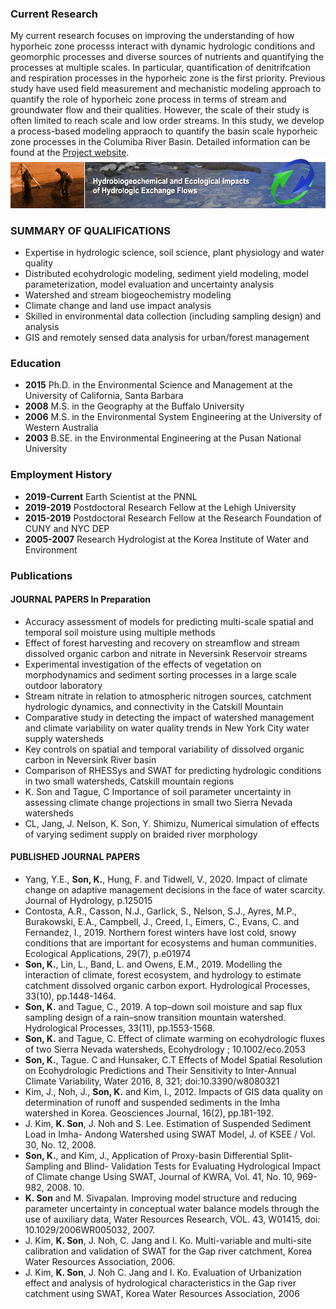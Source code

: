 
### Current Research 

My current research focuses on improving the understanding of how hyporheic zone processs interact with dynamic hydrologic conditions and geomorphic processes and diverse sources of nutrients and quantifying the processes at multiple scales.  In particular, quantification of denitrifcation and respiration processes in the hyporheic zone is the first priority. Previous study have used field measurement and mechanistic modeling approach to quantify the role of hyporheic zone process in terms of stream and groundwater flow and their qualities. However, the scale of their study is often limited to reach scale and low order streams. In this study, we develop a process-based modeling appraoch to quantify the basin scale hyporheic zone processes in the Columiba River Basin. 
Detailed information can be found at the [Project website](https://sbrsfa.pnnl.gov/).
![SFA](HBPD_banner.jpg)

### SUMMARY OF QUALIFICATIONS
- Expertise in hydrologic science, soil science, plant physiology and water quality
- Distributed ecohydrologic modeling, sediment yield modeling, model parameterization, model evaluation and uncertainty analysis
-	Watershed and stream biogeochemistry modeling
-	Climate change and land use impact analysis
-	Skilled in environmental data collection (including sampling design) and analysis
-	GIS and remotely sensed data analysis for urban/forest management

### Education 
- **2015**  Ph.D. in the Environmental Science and Management at the University of California, Santa Barbara
- **2008**  M.S.  in the Geography at the Buffalo University
- **2006**  M.S.  in the Environmental System Engineering at the University of Western Australia
- **2003**  B.SE. in the Environmental Engineering at the Pusan National University


### Employment History 
- **2019-Current** Earth Scientist at the PNNL
- **2019-2019** Postdoctoral Research Fellow at the Lehigh University
- **2015-2019** Postdoctoral Research Fellow at the Research Foundation of CUNY and NYC DEP
- **2005-2007** Research Hydrologist at the Korea Institute of Water and Environment 

### Publications

#### JOURNAL PAPERS In Preparation
-	Accuracy assessment of models for predicting multi-scale spatial and temporal soil moisture using multiple methods
-	Effect of forest harvesting and recovery on streamflow and stream dissolved organic carbon and nitrate in Neversink Reservoir streams
-	Experimental investigation of the effects of vegetation on morphodynamics and sediment sorting processes in a large scale outdoor laboratory
-	Stream nitrate in relation to atmospheric nitrogen sources, catchment hydrologic dynamics, and connectivity in the Catskill Mountain
-	Comparative study in detecting the impact of watershed management and climate variability on water quality trends in New York City water supply watersheds
-	Key controls on spatial and temporal variability of dissolved organic carbon in Neversink River basin
-	Comparison of RHESSys and SWAT for predicting hydrologic conditions in two small watersheds, Catskill mountain regions
-	K. Son and Tague, C Importance of soil parameter uncertainty in assessing climate change projections in small two Sierra Nevada watersheds
-	CL, Jang, J. Nelson, K. Son, Y. Shimizu, Numerical simulation of effects of varying sediment supply on braided river morphology

#### PUBLISHED JOURNAL PAPERS
- Yang, Y.E., **Son, K.**, Hung, F. and Tidwell, V., 2020. Impact of climate change on adaptive management decisions in the face of water scarcity. Journal of Hydrology, p.125015
- Contosta, A.R., Casson, N.J., Garlick, S., Nelson, S.J., Ayres, M.P., Burakowski, E.A., Campbell, J., Creed, I., Eimers, C., Evans, C. and Fernandez, I., 2019. Northern forest winters have lost cold, snowy conditions that are important for ecosystems and human communities. Ecological Applications, 29(7), p.e01974
- **Son, K.**, Lin, L., Band, L. and Owens, E.M., 2019. Modelling the interaction of climate, forest ecosystem, and hydrology to estimate catchment dissolved organic carbon export. Hydrological Processes, 33(10), pp.1448-1464.
-	**Son, K.** and Tague, C., 2019. A top–down soil moisture and sap flux sampling design of a rain–snow transition mountain watershed. Hydrological Processes, 33(11), pp.1553-1568.
-	**Son, K.** and Tague, C. Effect of climate warming on ecohydrologic fluxes of two Sierra Nevada watersheds, Ecohydrology ; 10.1002/eco.2053
-	**Son, K.**, Tague. C and Hunsaker, C.T Effects of Model Spatial Resolution on Ecohydrologic Predictions and Their Sensitivity to Inter-Annual Climate Variability, Water 2016, 8, 321; doi:10.3390/w8080321
-	Kim, J., Noh, J., **Son, K.** and Kim, I., 2012. Impacts of GIS data quality on determination of runoff and suspended sediments in the Imha watershed in Korea. Geosciences Journal, 16(2), pp.181-192.
-	J. Kim, **K. Son**, J. Noh and S. Lee. Estimation of Suspended Sediment Load in Imha- Andong Watershed using SWAT Model, J. of KSEE / Vol. 30, No. 12, 2008.
-	**Son, K.**, and Kim, J., Application of Proxy-basin Differential Split-Sampling and Blind- Validation Tests for Evaluating Hydrological Impact of Climate change Using SWAT, Journal of KWRA, Vol. 41, No. 10, 969-982, 2008. 10.
-	**K. Son** and M. Sivapalan. Improving model structure and reducing parameter uncertainty in conceptual water balance models through the use of auxiliary data, Water Resources Research, VOL. 43, W01415, doi: 10.1029/2006WR005032, 2007.
 -	J. Kim, **K. Son**, J. Noh, C. Jang and I. Ko. Multi-variable and multi-site calibration and validation of SWAT for the Gap river catchment, Korea Water Resources Association, 2006.
-	J. Kim, **K. Son**, J. Noh C. Jang and I. Ko. Evaluation of Urbanization effect and analysis of hydrological characteristics in the Gap river catchment using SWAT, Korea Water Resources Association, 2006
